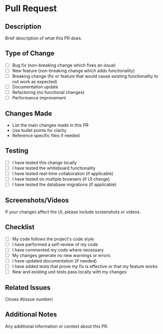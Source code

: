 # Pull Request

## Description
Brief description of what this PR does.

## Type of Change
- [ ] Bug fix (non-breaking change which fixes an issue)
- [ ] New feature (non-breaking change which adds functionality)
- [ ] Breaking change (fix or feature that would cause existing functionality to not work as expected)
- [ ] Documentation update
- [ ] Refactoring (no functional changes)
- [ ] Performance improvement

## Changes Made
- List the main changes made in this PR
- Use bullet points for clarity
- Reference specific files if needed

## Testing
- [ ] I have tested this change locally
- [ ] I have tested the whiteboard functionality
- [ ] I have tested real-time collaboration (if applicable)
- [ ] I have tested on multiple browsers (if UI change)
- [ ] I have tested the database migrations (if applicable)

## Screenshots/Videos
If your changes affect the UI, please include screenshots or videos.

## Checklist
- [ ] My code follows the project's code style
- [ ] I have performed a self-review of my code
- [ ] I have commented my code where necessary
- [ ] My changes generate no new warnings or errors
- [ ] I have updated documentation (if needed)
- [ ] I have added tests that prove my fix is effective or that my feature works
- [ ] New and existing unit tests pass locally with my changes

## Related Issues
Closes #(issue number)

## Additional Notes
Any additional information or context about this PR.